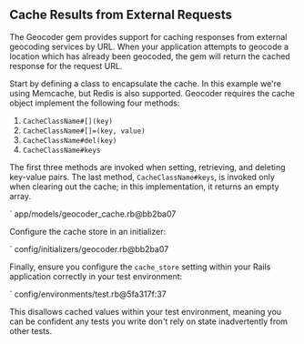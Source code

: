 ## Cache Results from External Requests

The Geocoder gem provides support for caching responses from external geocoding
services by URL. When your application attempts to geocode a location which has
already been geocoded, the gem will return the cached response for the request
URL.

Start by defining a class to encapsulate the cache. In this example we're using
Memcache, but Redis is also supported. Geocoder requires the cache object
implement the following four methods:

1. `CacheClassName#[](key)`
2. `CacheClassName#[]=(key, value)`
3. `CacheClassName#del(key)`
4. `CacheClassName#keys`

The first three methods are invoked when setting, retrieving, and deleting
key-value pairs. The last method, `CacheClassName#keys`, is invoked only when
clearing out the cache; in this implementation, it returns an empty array.

` app/models/geocoder_cache.rb@bb2ba07

Configure the cache store in an initializer:

` config/initializers/geocoder.rb@bb2ba07

Finally, ensure you configure the `cache_store` setting within your Rails
application correctly in your test environment:

` config/environments/test.rb@5fa317f:37

This disallows cached values within your test environment, meaning you can be
confident any tests you write don't rely on state inadvertently from other
tests.
